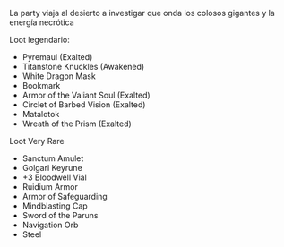 
La party viaja al desierto a investigar que onda los colosos gigantes y la energía necrótica


Loot legendario:
- Pyremaul (Exalted)
- Titanstone Knuckles (Awakened)
- White Dragon Mask
- Bookmark
- Armor of the Valiant Soul (Exalted)
- Circlet of Barbed Vision (Exalted)
- Matalotok
- Wreath of the Prism (Exalted)

Loot Very Rare
- Sanctum Amulet
- Golgari Keyrune
- +3 Bloodwell Vial
- Ruidium Armor
- Armor of Safeguarding
- Mindblasting Cap
- Sword of the Paruns
- Navigation Orb
- Steel
